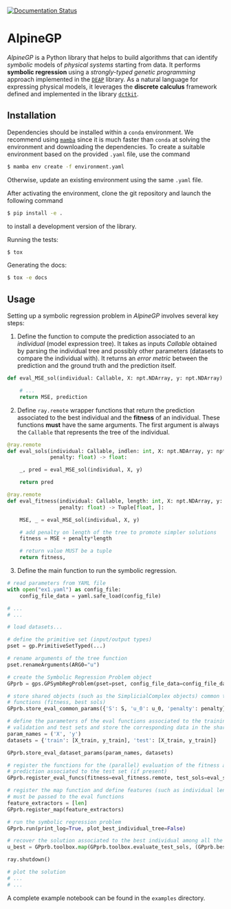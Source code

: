 [![Documentation Status](https://readthedocs.org/projects/alpine/badge/?version=latest)](https://alpine.readthedocs.io/en/latest/?badge=latest)

# AlpineGP

_AlpineGP_ is a Python library that helps to build algorithms that can identify _symbolic_ models
of _physical systems_ starting from data. It performs **symbolic regression** using a
_strongly-typed genetic programming_ approach implemented in the [`DEAP`](https://github.com/alucantonio/DEAP)
library. As a natural language for expressing physical models, it leverages the
**discrete calculus** framework
defined and implemented in the library [`dctkit`](https://github.com/alucantonio/dctkit).


## Installation

Dependencies should be installed within a `conda` environment. We recommend using
[`mamba`](https://github.com/mamba-org/mamba) since it is much faster than `conda` at
solving the environment and downloading the dependencies. To create a suitable
environment based on the provided `.yaml` file, use the command

```bash
$ mamba env create -f environment.yaml
```

Otherwise, update an existing environment using the same `.yaml` file.

After activating the environment, clone the git repository and launch the following command

```bash
$ pip install -e .
```

to install a development version of the library.

Running the tests:

```bash
$ tox
```

Generating the docs:

```bash
$ tox -e docs
```

## Usage

Setting up a symbolic regression problem in _AlpineGP_ involves several key steps:

1. Define the function to compute the prediction associated to an _individual_ (model expression tree).
It takes as inputs _Callable_ obtained by parsing the individual tree and possibly other
parameters (datasets to compare the individual with). It returns an _error metric_ between
the prediction and the ground truth and the prediction itself. 
```python
def eval_MSE_sol(individual: Callable, X: npt.NDArray, y: npt.NDArray) -> Tuple[float, float]:

    # ...
    return MSE, prediction
```

2. Define `ray.remote` wrapper functions that return the prediction associated to the best
   individual and the **fitness** of an individual. These functions **must** have the same
   arguments. The first argument is always the `Callable` that represents the tree of
   the individual. 
```python
@ray.remote
def eval_sols(individual: Callable, indlen: int, X: npt.NDArray, y: npt.NDArray,
              penalty: float) -> float:

    _, pred = eval_MSE_sol(individual, X, y)

    return pred

@ray.remote
def eval_fitness(individual: Callable, length: int, X: npt.NDArray, y: npt.NDArray,
                 penalty: float) -> Tuple[float, ]:

    MSE, _ = eval_MSE_sol(individual, X, y)

    # add penalty on length of the tree to promote simpler solutions
    fitness = MSE + penalty*length

    # return value MUST be a tuple
    return fitness,
```

3. Define the main function to run the symbolic regression.
```python
# read parameters from YAML file
with open("ex1.yaml") as config_file:
    config_file_data = yaml.safe_load(config_file)

# ...
# ...

# load datasets...

# define the primitive set (input/output types)
pset = gp.PrimitiveSetTyped(...)

# rename arguments of the tree function
pset.renameArguments(ARG0="u")

# create the Symbolic Regression Problem object
GPprb = gps.GPSymbRegProblem(pset=pset, config_file_data=config_file_data)

# store shared objects (such as the SimplicialComplex objects) common to the eval 
# functions (fitness, best sols)
GPprb.store_eval_common_params({'S': S, 'u_0': u_0, 'penalty': penalty})

# define the parameters of the eval functions associated to the training, 
# validation and test sets and store the corresponding data in the shared objs space
param_names = ('X', 'y')
datasets = {'train': [X_train, y_train], 'test': [X_train, y_train]}

GPprb.store_eval_dataset_params(param_names, datasets)

# register the functions for the (parallel) evaluation of the fitness and the 
# prediction associated to the test set (if present)
GPprb.register_eval_funcs(fitness=eval_fitness.remote, test_sols=eval_sols.remote)

# register the map function and define features (such as individual length) that
# must be passed to the eval functions
feature_extractors = [len] 
GPprb.register_map(feature_extractors)

# run the symbolic regression problem
GPprb.run(print_log=True, plot_best_individual_tree=False)

# recover the solution associated to the best individual among all the populations
u_best = GPprb.toolbox.map(GPprb.toolbox.evaluate_test_sols, (GPprb.best,))[0]

ray.shutdown()

# plot the solution
# ...
# ...
```

A complete example notebook can be found in the `examples` directory.